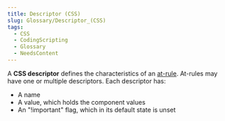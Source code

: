```yaml
---
title: Descriptor (CSS)
slug: Glossary/Descriptor_(CSS)
tags:
  - CSS
  - CodingScripting
  - Glossary
  - NeedsContent
---
```

A **CSS descriptor** defines the characteristics of an [at-rule](/en-US/docs/Web/CSS/At-rule). At-rules may have one or multiple descriptors. Each descriptor has:

- A name
- A value, which holds the component values
- An "!important" flag, which in its default state is unset

